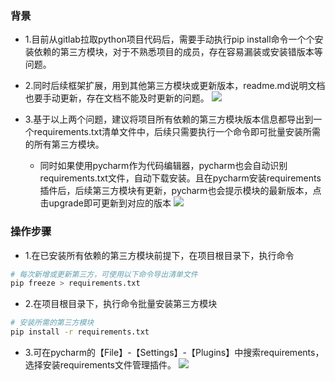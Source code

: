 ### 背景
* 1.目前从gitlab拉取python项目代码后，需要手动执行pip install命令一个个安装依赖的第三方模块，对于不熟悉项目的成员，存在容易漏装或安装错版本等问题。

* 2.同时后续框架扩展，用到其他第三方模块或更新版本，readme.md说明文档也要手动更新，存在文档不能及时更新的问题。
![](https://tva1.sinaimg.cn/large/008eGmZEgy1gp7h6c5klqj31fa0p278z.jpg)
* 3.基于以上两个问题，建议将项目所有依赖的第三方模块版本信息都导出到一个requirements.txt清单文件中，后续只需要执行一个命令即可批量安装所需的所有第三方模块。
    * 同时如果使用pycharm作为代码编辑器，pycharm也会自动识别requirements.txt文件，自动下载安装。且在pycharm安装requirements插件后，后续第三方模块有更新，pycharm也会提示模块的最新版本，点击upgrade即可更新到对应的版本
![](https://gblobscdn.gitbook.com/assets%2F-MVAn263L1T9kc8mRyfj%2F-MXP83FtUkWhtfynOqux%2F-MXPIYLXN2h8OxaNAGtH%2F%E6%88%AA%E5%B1%8F2021-04-04%20%E4%B8%8A%E5%8D%888.35.00.png?alt=media&token=88778e06-6740-46a2-9a77-71af1be3c38f)
### 操作步骤
* 1.在已安装所有依赖的第三方模块前提下，在项目根目录下，执行命令
```bash
# 每次新增或更新第三方，可使用以下命令导出清单文件
pip freeze > requirements.txt
```
* 2.在项目根目录下，执行命令批量安装第三方模块
```bash
# 安装所需的第三方模块
pip install -r requirements.txt
```
* 3.可在pycharm的【File】-【Settings】-【Plugins】中搜索requirements，选择安装requirements文件管理插件。
![](https://gblobscdn.gitbook.com/assets%2F-MVAn263L1T9kc8mRyfj%2F-MXP83FtUkWhtfynOqux%2F-MXPK-JP8P0-_X0oyYVx%2F%E6%88%AA%E5%B1%8F2021-04-04%20%E4%B8%8A%E5%8D%888.38.53.png?alt=media&token=254658fe-889e-416a-9391-45d92ba85a3f)

